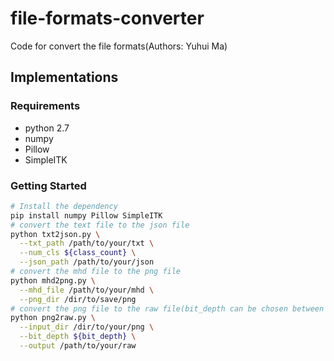 # file-formats-converter
Code for convert the file formats(Authors: Yuhui Ma)

## Implementations
### Requirements
* python 2.7
* numpy
* Pillow
* SimpleITK

### Getting Started

```sh
# Install the dependency
pip install numpy Pillow SimpleITK
# convert the text file to the json file
python txt2json.py \
  --txt_path /path/to/your/txt \
  --num_cls ${class_count} \
  --json_path /path/to/your/json
# convert the mhd file to the png file
python mhd2png.py \
  --mhd_file /path/to/your/mhd \
  --png_dir /dir/to/save/png
# convert the png file to the raw file(bit_depth can be chosen between "uint16" and "uint8")
python png2raw.py \
  --input_dir /dir/to/your/png \
  --bit_depth ${bit_depth} \
  --output /path/to/your/raw
```
